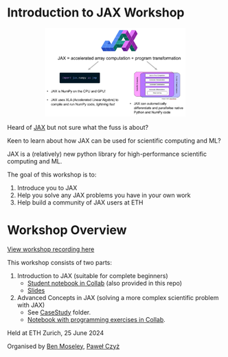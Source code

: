 # Introduction to JAX Workshop

<p align="center">
    <img src="what-is-jax.png" alt="JAX = accelerated array computation + program transformation" width=65%>
</p>

Heard of [JAX](https://jax.readthedocs.io/en/latest/index.html) but not sure what the fuss is about? 

Keen to learn about how JAX can be used for scientific computing and ML?

JAX is a (relatively) new python library for high-performance scientific computing and ML. 

The goal of this workshop is to:
1) Introduce you to JAX
2) Help you solve any JAX problems you have in your own work
3) Help build a community of JAX users at ETH

# Workshop Overview
[View workshop recording here](https://ethz.zoom.us/rec/share/abYEhXp14QKmXFGS5O_7hAPBMIwguwZ2zXLKvCLqhxVTB0qIhdCPnt2y4UYLRUuK.XmoanYs0XOOj3wkM)

This workshop consists of two parts:
1) Introduction to JAX (suitable for complete beginners)
   - [Student notebook in Collab](https://colab.research.google.com/drive/1GK5TNw8kQ8ThbEWMn5k5XW9cbQdDa2Rw?usp=sharing) (also provided in this repo)
   - [Slides](https://benmoseley.blog/uploads/slides/24_06_Introduction_to_JAX_Workshop.pdf)
3) Advanced Concepts in JAX (solving a more complex scientific problem with JAX)
   - See [CaseStudy](./CaseStudy) folder.
   - [Notebook with programming exercises in Collab](https://colab.research.google.com/drive/1iseBXw9rlMEeRHns7dLHtakTe0wJq9OS).

Held at ETH Zurich, 25 June 2024

Organised by [Ben Moseley](https://github.com/benmoseley), [Paweł Czyż](https://github.com/pawel-czyz)
